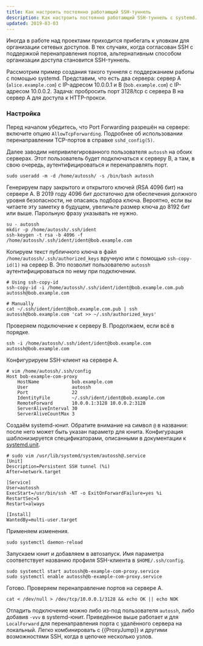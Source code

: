 ```yaml
---
title: Как настроить постоянно работающий SSH-туннель
description: Как настроить постоянно работающий SSH-туннель с systemd.
updated: 2019-03-03
---
```


Иногда в работе над проектами приходится прибегать к уловкам
для организации сетевых доступов. В тех случаях, когда согласован SSH с
поддержкой перенаправления портов, альтернативным способом организации
доступа становится SSH-туннель.

Рассмотрим пример создания такого туннеля с поддержанием работы с помощью systemd.
Представим, что есть два сервера: сервер A (`alice.example.com`) с IP-адресом 10.0.0.1
и B (`bob.example.com`) с IP-адресом 10.0.0.2. Задача: пробросить порт 3128/tcp с
сервера B на сервер A для доступа к HTTP-прокси.

### Настройка

Перед началом убедитесь, что Port Forwarding разрешён на сервере: включите
опцию `AllowTcpForwarding`. Подробнее об использовании перенаправлении
TCP-портов в справке `sshd_config(5)`.

Далее заводим непривилегированного пользователя `autossh` на обоих серверах.
Этот пользователь будет подключаться к серверу B, а там, в свою очередь,
аутентифицироваться и перенаправлять порт.

```
sudo useradd -m -d /home/autossh/ -s /bin/bash autossh
```

Генерируем пару закрытого и открытого ключей (RSA 4096 бит) на сервере A. В 2019 году 4096 бит достаточно для обеспечения должного уровня безопасности, не опасаясь подбора ключа. Вероятно, если вы читаете эту заметку в будущем, увеличьте размер ключа до 8192 бит или выше. Парольную фразу указывать не нужно.

```
su - autossh
mkdir -p /home/autossh/.ssh/ident
ssh-keygen -t rsa -b 4096 -f /home/autossh/.ssh/ident/ident@bob.example.com
```

Копируем текст публичного ключа в файл `/home/autossh/.ssh/authorized_keys` вручную или с помощью `ssh-copy-id(1)` на сервер B. Это позволит пользователю `autossh` аутентифицироваться по нему при подключении.

```
# Using ssh-copy-id
ssh-copy-id -i /home/autossh/.ssh/ident/ident@bob.example.com.pub autossh@bob.example.com

# Manually
cat ~/.ssh/ident/ident@bob.example.com.pub | ssh autossh@bob.example.com 'cat >> ~/.ssh/authorized_keys'
```

Проверяем подключение к серверу B. Продолжаем, если всё в порядке.

```
ssh -i /home/autossh/.ssh/ident/ident@bob.example.com autossh@bob.example.com
```

Конфигурируем SSH-клиент на сервере A.

```
# vim /home/autossh/.ssh/config
Host bob-example-com-proxy
    HostName            bob.example.com
    User                autossh
    Port                22
    IdentityFile        ~/.ssh/ident/ident@bob.example.com
    RemoteForward       10.0.0.1:3128 10.0.0.2:3128
    ServerAliveInterval 30
    ServerAliveCountMax 3
```

Создаём systemd-юнит. Обратите внимание на символ `@` в названии: после него 
может быть указан параметр для юнита. Конфигурация шаблонизируется спецификаторами, 
описанными в документации к [systemd.unit](https://www.freedesktop.org/software/systemd/man/systemd.unit.html).

```
# sudo vim /usr/lib/systemd/system/autossh@.service
[Unit]
Description=Persistent SSH tunnel (%i)
After=network.target

[Service]
User=autossh
ExecStart=/usr/bin/ssh -NT -o ExitOnForwardFailure=yes %i
RestartSec=5
Restart=always

[Install]
WantedBy=multi-user.target
```

Применяем изменения.

```
sudo systemctl daemon-reload
```

Запускаем юнит и добавляем в автозапуск. Имя параметра соответствует названию 
профиля SSH-клиента в `$HOME/.ssh/config`.

```
sudo systemctl start autossh@b-example-com-proxy.service
sudo systemctl enable autossh@b-example-com-proxy.service
```

Готово. Проверяем перенаправление портов на сервере A.

```
cat < /dev/null > /dev/tcp/10.0.0.1/3128 && echo OK || echo NOK
```

Отладить подключение можно либо из-под пользователя `autossh`, либо добавив 
`-vvv` в systemd-юнит. Приведённое выше работает и для `LocalForward` для 
перенаправления порта с удалённого сервера на локальный. 
Легко комбинировать с {{ProxyJump}} и другими возможностями SSH, когда в 
цепочке несколько узлов.


